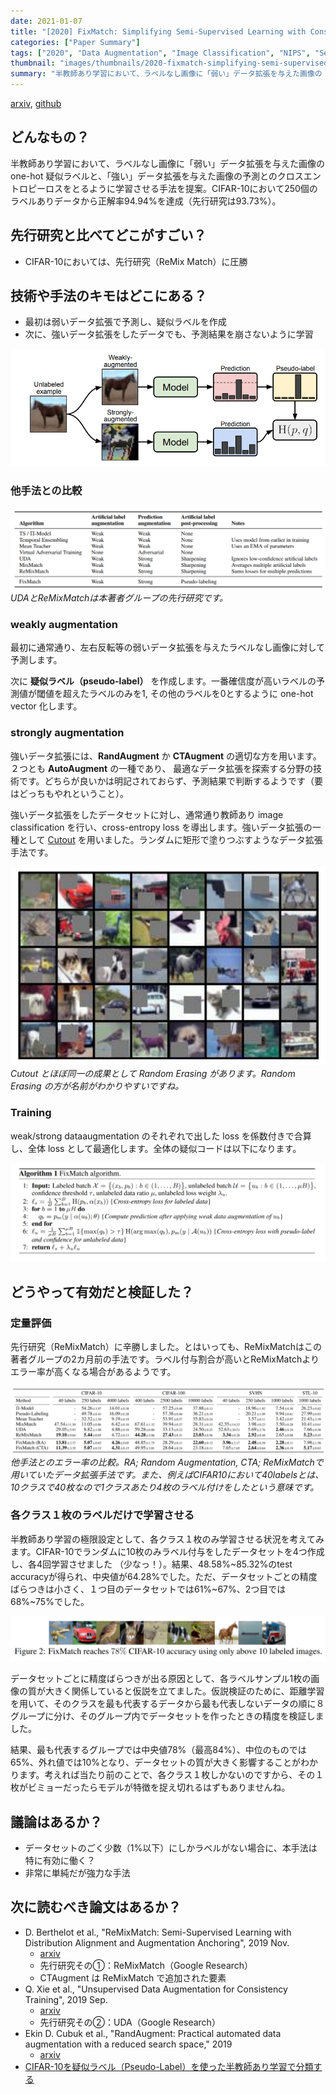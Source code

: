```yaml
---
date: 2021-01-07
title: "[2020] FixMatch: Simplifying Semi-Supervised Learning with Consistency and Confidence"
categories: ["Paper Summary"]
tags: ["2020", "Data Augmentation", "Image Classification", "NIPS", "Semi-Supervised"]
thumbnail: "images/thumbnails/2020-fixmatch-simplifying-semi-supervised-learning-with-consistency-and-confidence.png"
summary: "半教師あり学習において、ラベルなし画像に「弱い」データ拡張を与えた画像の one-hot 疑似ラベルと、「強い」データ拡張を与えた画像の予測とのクロスエントロピーロスをとるように学習させる手法を提案しました。"
---
```


[arxiv](http://arxiv.org/abs/2001.07685), [github](https://github.com/google-research/fixmatch)

## どんなもの？

半教師あり学習において、ラベルなし画像に「弱い」データ拡張を与えた画像の one-hot 疑似ラベルと、「強い」データ拡張を与えた画像の予測とのクロスエントロピーロスをとるように学習させる手法を提案。CIFAR-10において250個のラベルありデータから正解率94.94%を達成（先行研究は93.73%）。

## 先行研究と比べてどこがすごい？

-   CIFAR-10においては、先行研究（ReMix Match）に圧勝

## 技術や手法のキモはどこにある？

- 最初は弱いデータ拡張で予測し、疑似ラベルを作成
- 次に、強いデータ拡張をしたデータでも、予測結果を崩さないように学習

![img](image.png)

### 他手法との比較

![img](image-3-1024x265.png)
*UDAとReMixMatchは本著者グループの先行研究です。*

### weakly augmentation

最初に通常通り、左右反転等の弱いデータ拡張を与えたラベルなし画像に対して予測します。

次に **疑似ラベル（pseudo-label）** を作成します。一番確信度が高いラベルの予測値が閾値を超えたラベルのみを1, その他のラベルを0とするように one-hot vector 化します。

### strongly augmentation

強いデータ拡張には、**RandAugment** か **CTAugment** の適切な方を用います。 ２つとも **AutoAugment** の一種であり、 最適なデータ拡張を探索する分野の技術です。どちらが良いかは明記されておらず、予測結果で判断するようです（要はどっちもやれということ）。

強いデータ拡張をしたデータセットに対し、通常通り教師あり image classification を行い、cross-entropy loss を導出します。強いデータ拡張の一種として [Cutout](https://arxiv.org/abs/1708.04552) を用いました。ランダムに矩形で塗りつぶすようなデータ拡張手法です。

![img](image-4.png)
*Cutout とほぼ同一の成果として Random Erasing があります。Random Erasing の方が名前がわかりやすいですね。*

### Training

weak/strong dataaugmentation のそれぞれで出した loss を係数付きで合算し、全体 loss として最適化します。全体の疑似コードは以下になります。

![img](image-2-1024x321.png)

## どうやって有効だと検証した？

### 定量評価

先行研究（ReMixMatch）に辛勝しました。とはいっても、ReMixMatchはこの著者グループの2カ月前の手法です。ラベル付与割合が高いとReMixMatchよりエラー率が高くなる場合があるようです。

![img](image-5-1024x218.png)
*他手法とのエラー率の比較。RA; Random Augmentation, CTA; ReMixMatchで用いていたデータ拡張手法です。また、例えばCIFAR10において40labelsとは、10クラスで40枚なので1クラスあたり4枚のラベル付けをしたという意味です。*

### 各クラス１枚のラベルだけで学習させる

半教師あり学習の極限設定として、各クラス１枚のみ学習させる状況を考えてみます。CIFAR-10でランダムに10枚のみラベル付与をしたデータセットを4つ作成し、各4回学習させました （少なっ！）。結果、48.58%~85.32%のtest accuracyが得られ、中央値が64.28%でした。ただ、データセットごとの精度ばらつきは小さく、１つ目のデータセットでは61%~67%、2つ目では68%~75%でした。

![img](image-6-1024x147.png)

データセットごとに精度ばらつきが出る原因として、各ラベルサンプル1枚の画像の質が大きく関係していると仮説を立てました。仮説検証のために、距離学習を用いて、そのクラスを最も代表するデータから最も代表しないデータの順に８グループに分け、そのグループ内でデータセットを作ったときの精度を検証しました。

結果、最も代表するグループでは中央値78%（最高84%）、中位のものでは65%、外れ値では10%となり、データセットの質が大きく影響することがわかります。考えれば当たり前のことで、各クラス１枚しかないのですから、その１枚がビミョーだったらモデルが特徴を捉え切れるはずもありませんね。

## 議論はあるか？

-   データセットのごく少数（1%以下）にしかラベルがない場合に、本手法は特に有効に働く？
-   非常に単純だが強力な手法

## 次に読むべき論文はあるか？

-   D. Berthelot et al., "ReMixMatch: Semi-Supervised Learning with Distribution Alignment and Augmentation Anchoring", 2019 Nov.
    -   [arxiv](https://arxiv.org/abs/1911.09785)
    -   先行研究その①：ReMixMatch（Google Research）
    -   CTAugment は ReMixMatch で追加された要素
-   Q. Xie et al., "Unsupervised Data Augmentation for Consistency Training", 2019 Sep.
    -   [arxiv](https://arxiv.org/abs/1904.12848)
    -   先行研究その②：UDA（Google Research）
-   Ekin D. Cubuk et al., "RandAugment: Practical automated data augmentation with a reduced search space," 2019
    -   [arxiv](https://arxiv.org/abs/1909.13719)
-   [CIFAR-10を疑似ラベル（Pseudo-Label）を使った半教師あり学習で分類する](https://qiita.com/koshian2/items/f4a458466b15bb91c7cb)
